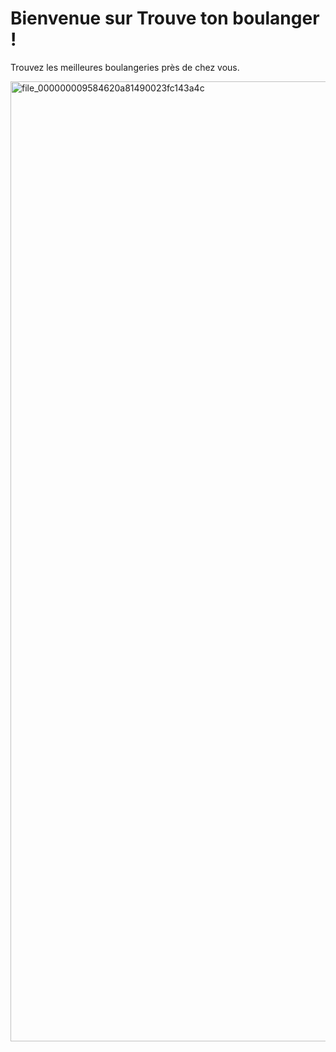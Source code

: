 <!DOCTYPE html>
<html>
  <head>
    <title>Trouve ton Boulanger</title>
  </head>
  <body>
    <h1>Bienvenue sur Trouve ton boulanger !</h1>
    <p>Trouvez les meilleures boulangeries près de chez vous.</p>
  </body>
</html><img width="1024" height="1536" alt="file_000000009584620a81490023fc143a4c" src="https://github.com/user-attachments/assets/53ef9b18-8e5d-4e36-b0f6-aee1694f8395" />
